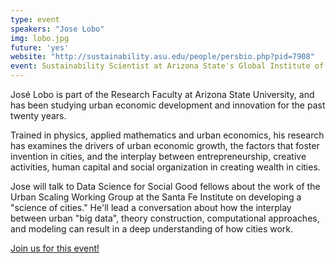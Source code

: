 ```yaml
---
type: event
speakers: "Jose Lobo"
img: lobo.jpg
future: 'yes'
website: "http://sustainability.asu.edu/people/persbio.php?pid=7908"
event: Sustainability Scientist at Arizona State's Global Institute of Sustainability
---
```

José Lobo is part of the Research Faculty at Arizona State University, and has been studying urban economic development and innovation for the past twenty years. 

Trained in physics, applied mathematics and urban economics, his research has examines the drivers of urban economic growth, the factors that foster invention in cities, and the interplay between entrepreneurship, creative activities, human capital and social organization in creating wealth in cities.

Jose will talk to Data Science for Social Good fellows about the work of the Urban Scaling Working Group at the Santa Fe Institute on developing a "science of cities." He'll lead a conversation about how the interplay between urban "big data", theory construction, computational approaches, and modeling can result in a deep understanding of how cities work.

<a href="http://dssgjoselobo.eventbrite.com/" class="btn btn-huge btn-success btn-block btn-embossed">Join us for this event!</a>

